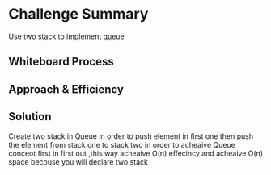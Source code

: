 # Challenge Summary
<!-- Description of the challenge -->
Use two stack to implement queue
## Whiteboard Process
<!-- Embedded whiteboard image -->

## Approach & Efficiency
<!-- What approach did you take? Why? What is the Big O space/time for this approach? -->

## Solution
<!-- Show how to run your code, and examples of it in action -->
Create two stack in Queue in order to push element in first one then push the element from stack one to stack two in order to acheaive Queue conceot first in first out ,this way acheaive O(n) effecincy and acheaive O(n) space becouse you will declare two stack

